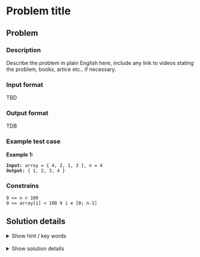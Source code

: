 # Problem title

## Problem

### Description

Describe the problem in plain English here, include any link to videos stating the problem, books, artice etc.. if necessary.

### Input format
<!---
Eg:
* `int *array`: The input array
* 
* `size_t n`: The size of the input array
-->
TBD

### Output format
<!---
Array of integers
-->

TDB
### Example test case

**Example 1:**

<pre><code><b>Input:</b> array = { 4, 2, 1, 3 }, n = 4
<b>Output:</b> { 1, 2, 3, 4 }
</code></pre>

### Constrains

```
0 <= n < 100
0 <= array[i] < 100 ∀ i ∊ [0; n-1]
```

## Solution details

<details>
<summary>Show hint / key words</summary>
<br>
Hint
  <li>Key word 1
  <li>Key word 2
</details>
<br>

<details>
<summary>Show solution details</summary>
<br>
Detail solution algorithm and complexity
</details>

